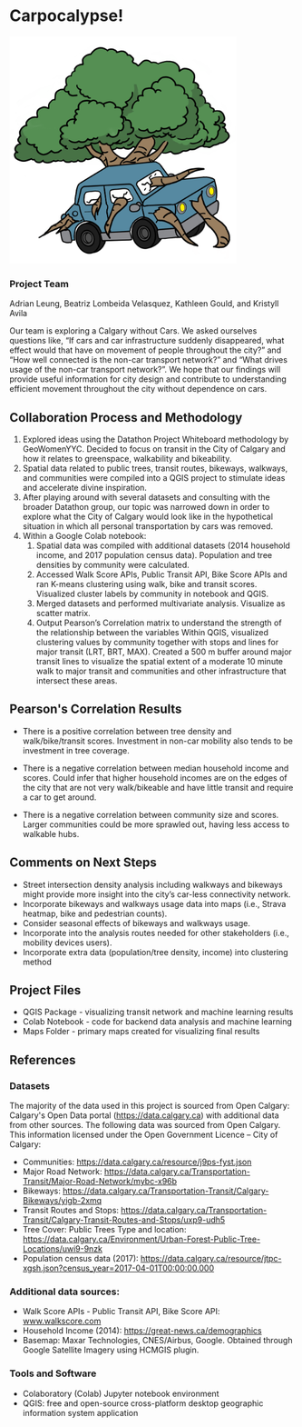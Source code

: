 # Carpocalypse!

<img src="https://github.com/adrianleung60/carpocalypse/blob/main/carpocalypse_logo.png" width="400" height="400">

### Project Team
Adrian Leung, Beatriz Lombeida Velasquez, Kathleen Gould, and Kristyll Avila 

Our team is exploring a Calgary without Cars. 
We asked ourselves questions like, “If cars and car infrastructure suddenly disappeared, what effect would that have on movement of people throughout the city?” and “How well connected is the non-car transport network?” and “What drives usage of the non-car transport network?”. We hope that our findings will provide useful information for city design and contribute to understanding efficient movement throughout the city without dependence on cars. 

## Collaboration Process and Methodology
1. Explored ideas using the Datathon Project Whiteboard methodology by GeoWomenYYC. Decided to focus on transit in the City of Calgary and how it relates to greenspace, walkability and bikeability.
2. Spatial data related to public trees, transit routes, bikeways, walkways, and communities were compiled into a QGIS project to stimulate ideas and accelerate divine inspiration.
3. After playing around with several datasets and consulting with the broader Datathon group, our topic was narrowed down in order to explore what the City of Calgary would look like in the hypothetical situation in which all personal transportation by cars was removed. 
4. Within a Google Colab notebook: 
    1. Spatial data was compiled with additional datasets (2014 household income, and 2017 population census data). Population and tree densities by community were calculated. 
    2. Accessed Walk Score APIs, Public Transit API, Bike Score APIs and ran K-means clustering using walk, bike and transit scores. Visualized cluster labels by community in notebook and QGIS.
    3. Merged datasets and performed multivariate analysis. Visualize as scatter matrix. 
    4. Output Pearson’s Correlation matrix to understand the strength of the relationship between the variables
Within QGIS, visualized clustering values by community together with stops and lines for major transit (LRT, BRT, MAX). Created a 500 m buffer around major transit lines to visualize the spatial extent of a moderate 10 minute walk to major transit and communities and other infrastructure that intersect these areas. 


## Pearson's Correlation Results 
- There is a positive correlation between tree density and walk/bike/transit scores. Investment in non-car mobility also tends to be investment in tree coverage.

- There is a negative correlation between median household income and scores. Could infer that higher household incomes are on the edges of the city that are not very walk/bikeable and have little transit and require a car to get around.

- There is a negative correlation between community size and scores. Larger communities could be more sprawled out, having less access to walkable hubs.

## Comments on Next Steps
- Street intersection density analysis including walkways and bikeways might provide more insight into the city’s car-less connectivity network.
- Incorporate bikeways and walkways usage data into maps (i.e., Strava heatmap, bike and pedestrian counts).
- Consider seasonal effects of bikeways and walkways usage. 
- Incorporate into the analysis routes needed for other stakeholders (i.e., mobility devices users).
- Incorporate extra data (population/tree density, income) into clustering method 

## Project Files
- QGIS Package - visualizing transit network and machine learning results
- Colab Notebook - code for backend data analysis and machine learning
- Maps Folder - primary maps created for visualizing final results

## References
### Datasets
The majority of the data used in this project is sourced from Open Calgary: Calgary's Open Data portal (https://data.calgary.ca) with additional data from other sources. 
The following data was sourced from Open Calgary. This information licensed under the Open Government Licence – City of Calgary: 
- Communities: https://data.calgary.ca/resource/j9ps-fyst.json 
- Major Road Network: https://data.calgary.ca/Transportation-Transit/Major-Road-Network/mybc-x96b 
- Bikeways: https://data.calgary.ca/Transportation-Transit/Calgary-Bikeways/yigb-2xmq 
- Transit Routes and Stops: https://data.calgary.ca/Transportation-Transit/Calgary-Transit-Routes-and-Stops/uxp9-udh5 
- Tree Cover: Public Trees Type and location: https://data.calgary.ca/Environment/Urban-Forest-Public-Tree-Locations/uwi9-9nzk 
- Population census data (2017): https://data.calgary.ca/resource/jtpc-xgsh.json?census_year=2017-04-01T00:00:00.000

### Additional data sources:
- Walk Score APIs - Public Transit API, Bike Score API: www.walkscore.com
- Household Income (2014): https://great-news.ca/demographics 
- Basemap: Maxar Technologies, CNES/Airbus, Google. Obtained through Google Satellite Imagery using HCMGIS plugin.

### Tools and Software
- Colaboratory (Colab) Jupyter notebook environment
- QGIS: free and open-source cross-platform desktop geographic information system application


